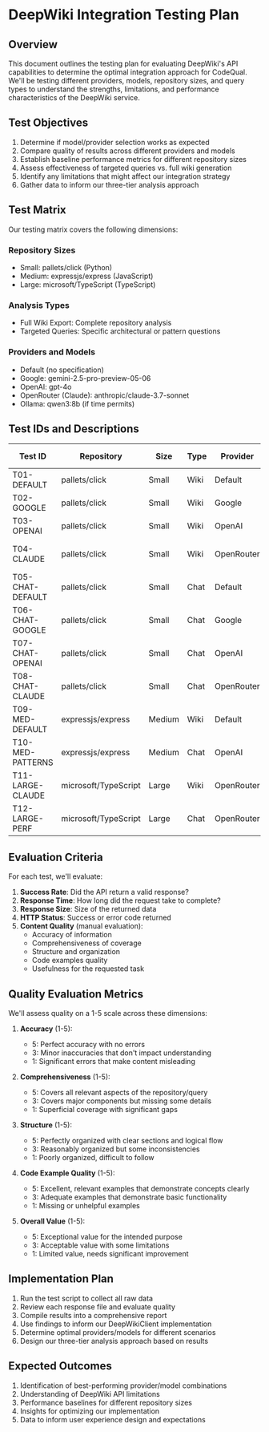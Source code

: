 # DeepWiki Integration Testing Plan

## Overview

This document outlines the testing plan for evaluating DeepWiki's API capabilities to determine the optimal integration approach for CodeQual. We'll be testing different providers, models, repository sizes, and query types to understand the strengths, limitations, and performance characteristics of the DeepWiki service.

## Test Objectives

1. Determine if model/provider selection works as expected
2. Compare quality of results across different providers and models
3. Establish baseline performance metrics for different repository sizes
4. Assess effectiveness of targeted queries vs. full wiki generation
5. Identify any limitations that might affect our integration strategy
6. Gather data to inform our three-tier analysis approach

## Test Matrix

Our testing matrix covers the following dimensions:

### Repository Sizes
- Small: pallets/click (Python)
- Medium: expressjs/express (JavaScript)
- Large: microsoft/TypeScript (TypeScript)

### Analysis Types
- Full Wiki Export: Complete repository analysis
- Targeted Queries: Specific architectural or pattern questions

### Providers and Models
- Default (no specification)
- Google: gemini-2.5-pro-preview-05-06
- OpenAI: gpt-4o
- OpenRouter (Claude): anthropic/claude-3.7-sonnet
- Ollama: qwen3:8b (if time permits)

## Test IDs and Descriptions

| Test ID | Repository | Size | Type | Provider | Model | Query Description |
|---------|------------|------|------|----------|-------|------------------|
| T01-DEFAULT | pallets/click | Small | Wiki | Default | Default | Baseline full wiki export |
| T02-GOOGLE | pallets/click | Small | Wiki | Google | gemini-2.5-pro | Full wiki with Gemini |
| T03-OPENAI | pallets/click | Small | Wiki | OpenAI | gpt-4o | Full wiki with GPT-4o |
| T04-CLAUDE | pallets/click | Small | Wiki | OpenRouter | claude-3.7-sonnet | Full wiki with Claude |
| T05-CHAT-DEFAULT | pallets/click | Small | Chat | Default | Default | Architecture query baseline |
| T06-CHAT-GOOGLE | pallets/click | Small | Chat | Google | gemini-2.5-pro | Architecture query with Gemini |
| T07-CHAT-OPENAI | pallets/click | Small | Chat | OpenAI | gpt-4o | Architecture query with GPT-4o |
| T08-CHAT-CLAUDE | pallets/click | Small | Chat | OpenRouter | claude-3.7-sonnet | Architecture query with Claude |
| T09-MED-DEFAULT | expressjs/express | Medium | Wiki | Default | Default | Medium repo baseline |
| T10-MED-PATTERNS | expressjs/express | Medium | Chat | OpenAI | gpt-4o | Design pattern query |
| T11-LARGE-CLAUDE | microsoft/TypeScript | Large | Wiki | OpenRouter | claude-3.7-sonnet | Large repo with Claude |
| T12-LARGE-PERF | microsoft/TypeScript | Large | Chat | OpenRouter | claude-3.7-sonnet | Performance bottlenecks query |

## Evaluation Criteria

For each test, we'll evaluate:

1. **Success Rate**: Did the API return a valid response?
2. **Response Time**: How long did the request take to complete?
3. **Response Size**: Size of the returned data
4. **HTTP Status**: Success or error code returned
5. **Content Quality** (manual evaluation):
   - Accuracy of information
   - Comprehensiveness of coverage 
   - Structure and organization
   - Code examples quality
   - Usefulness for the requested task

## Quality Evaluation Metrics

We'll assess quality on a 1-5 scale across these dimensions:

1. **Accuracy** (1-5):
   - 5: Perfect accuracy with no errors
   - 3: Minor inaccuracies that don't impact understanding
   - 1: Significant errors that make content misleading

2. **Comprehensiveness** (1-5):
   - 5: Covers all relevant aspects of the repository/query
   - 3: Covers major components but missing some details
   - 1: Superficial coverage with significant gaps

3. **Structure** (1-5):
   - 5: Perfectly organized with clear sections and logical flow
   - 3: Reasonably organized but some inconsistencies
   - 1: Poorly organized, difficult to follow

4. **Code Example Quality** (1-5):
   - 5: Excellent, relevant examples that demonstrate concepts clearly
   - 3: Adequate examples that demonstrate basic functionality
   - 1: Missing or unhelpful examples

5. **Overall Value** (1-5):
   - 5: Exceptional value for the intended purpose
   - 3: Acceptable value with some limitations
   - 1: Limited value, needs significant improvement

## Implementation Plan

1. Run the test script to collect all raw data
2. Review each response file and evaluate quality
3. Compile results into a comprehensive report
4. Use findings to inform our DeepWikiClient implementation
5. Determine optimal providers/models for different scenarios
6. Design our three-tier analysis approach based on results

## Expected Outcomes

1. Identification of best-performing provider/model combinations
2. Understanding of DeepWiki API limitations
3. Performance baselines for different repository sizes
4. Insights for optimizing our implementation
5. Data to inform user experience design and expectations
